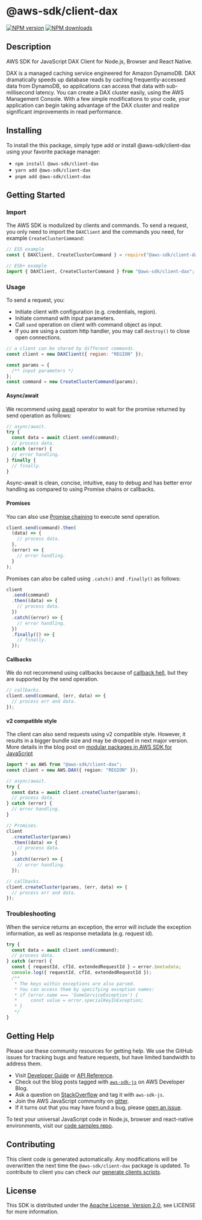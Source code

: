 <!-- generated file, do not edit directly -->

# @aws-sdk/client-dax

[![NPM version](https://img.shields.io/npm/v/@aws-sdk/client-dax/latest.svg)](https://www.npmjs.com/package/@aws-sdk/client-dax)
[![NPM downloads](https://img.shields.io/npm/dm/@aws-sdk/client-dax.svg)](https://www.npmjs.com/package/@aws-sdk/client-dax)

## Description

AWS SDK for JavaScript DAX Client for Node.js, Browser and React Native.

<p>DAX is a managed caching service engineered for Amazon DynamoDB. DAX
dramatically speeds up database reads by caching frequently-accessed data from DynamoDB, so
applications can access that data with sub-millisecond latency. You can create a DAX
cluster easily, using the AWS Management Console. With a few simple modifications to
your code, your application can begin taking advantage of the DAX cluster and realize
significant improvements in read performance.</p>

## Installing

To install the this package, simply type add or install @aws-sdk/client-dax
using your favorite package manager:

- `npm install @aws-sdk/client-dax`
- `yarn add @aws-sdk/client-dax`
- `pnpm add @aws-sdk/client-dax`

## Getting Started

### Import

The AWS SDK is modulized by clients and commands.
To send a request, you only need to import the `DAXClient` and
the commands you need, for example `CreateClusterCommand`:

```js
// ES5 example
const { DAXClient, CreateClusterCommand } = require("@aws-sdk/client-dax");
```

```ts
// ES6+ example
import { DAXClient, CreateClusterCommand } from "@aws-sdk/client-dax";
```

### Usage

To send a request, you:

- Initiate client with configuration (e.g. credentials, region).
- Initiate command with input parameters.
- Call `send` operation on client with command object as input.
- If you are using a custom http handler, you may call `destroy()` to close open connections.

```js
// a client can be shared by different commands.
const client = new DAXClient({ region: "REGION" });

const params = {
  /** input parameters */
};
const command = new CreateClusterCommand(params);
```

#### Async/await

We recommend using [await](https://developer.mozilla.org/en-US/docs/Web/JavaScript/Reference/Operators/await)
operator to wait for the promise returned by send operation as follows:

```js
// async/await.
try {
  const data = await client.send(command);
  // process data.
} catch (error) {
  // error handling.
} finally {
  // finally.
}
```

Async-await is clean, concise, intuitive, easy to debug and has better error handling
as compared to using Promise chains or callbacks.

#### Promises

You can also use [Promise chaining](https://developer.mozilla.org/en-US/docs/Web/JavaScript/Guide/Using_promises#chaining)
to execute send operation.

```js
client.send(command).then(
  (data) => {
    // process data.
  },
  (error) => {
    // error handling.
  }
);
```

Promises can also be called using `.catch()` and `.finally()` as follows:

```js
client
  .send(command)
  .then((data) => {
    // process data.
  })
  .catch((error) => {
    // error handling.
  })
  .finally(() => {
    // finally.
  });
```

#### Callbacks

We do not recommend using callbacks because of [callback hell](http://callbackhell.com/),
but they are supported by the send operation.

```js
// callbacks.
client.send(command, (err, data) => {
  // process err and data.
});
```

#### v2 compatible style

The client can also send requests using v2 compatible style.
However, it results in a bigger bundle size and may be dropped in next major version. More details in the blog post
on [modular packages in AWS SDK for JavaScript](https://aws.amazon.com/blogs/developer/modular-packages-in-aws-sdk-for-javascript/)

```ts
import * as AWS from "@aws-sdk/client-dax";
const client = new AWS.DAX({ region: "REGION" });

// async/await.
try {
  const data = await client.createCluster(params);
  // process data.
} catch (error) {
  // error handling.
}

// Promises.
client
  .createCluster(params)
  .then((data) => {
    // process data.
  })
  .catch((error) => {
    // error handling.
  });

// callbacks.
client.createCluster(params, (err, data) => {
  // process err and data.
});
```

### Troubleshooting

When the service returns an exception, the error will include the exception information,
as well as response metadata (e.g. request id).

```js
try {
  const data = await client.send(command);
  // process data.
} catch (error) {
  const { requestId, cfId, extendedRequestId } = error.$metadata;
  console.log({ requestId, cfId, extendedRequestId });
  /**
   * The keys within exceptions are also parsed.
   * You can access them by specifying exception names:
   * if (error.name === 'SomeServiceException') {
   *     const value = error.specialKeyInException;
   * }
   */
}
```

## Getting Help

Please use these community resources for getting help.
We use the GitHub issues for tracking bugs and feature requests, but have limited bandwidth to address them.

- Visit [Developer Guide](https://docs.aws.amazon.com/sdk-for-javascript/v3/developer-guide/welcome.html)
  or [API Reference](https://docs.aws.amazon.com/AWSJavaScriptSDK/v3/latest/index.html).
- Check out the blog posts tagged with [`aws-sdk-js`](https://aws.amazon.com/blogs/developer/tag/aws-sdk-js/)
  on AWS Developer Blog.
- Ask a question on [StackOverflow](https://stackoverflow.com/questions/tagged/aws-sdk-js) and tag it with `aws-sdk-js`.
- Join the AWS JavaScript community on [gitter](https://gitter.im/aws/aws-sdk-js-v3).
- If it turns out that you may have found a bug, please [open an issue](https://github.com/aws/aws-sdk-js-v3/issues/new/choose).

To test your universal JavaScript code in Node.js, browser and react-native environments,
visit our [code samples repo](https://github.com/aws-samples/aws-sdk-js-tests).

## Contributing

This client code is generated automatically. Any modifications will be overwritten the next time the `@aws-sdk/client-dax` package is updated.
To contribute to client you can check our [generate clients scripts](https://github.com/aws/aws-sdk-js-v3/tree/main/scripts/generate-clients).

## License

This SDK is distributed under the
[Apache License, Version 2.0](http://www.apache.org/licenses/LICENSE-2.0),
see LICENSE for more information.
